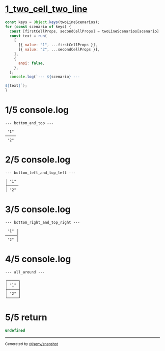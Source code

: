 # [1_two_cell_two_line](../../table_two_cell.test.mjs#L128)

```js
const keys = Object.keys(twoLineScenarios);
for (const scenario of keys) {
  const [firstCellProps, secondCellProps] = twoLineScenarios[scenario];
  const text = run(
    [
      [{ value: "1", ...firstCellProps }],
      [{ value: "2", ...secondCellProps }],
    ],
    {
      ansi: false,
    },
  );
  console.log(`--- ${scenario} ---

${text}`);
}
```

# 1/5 console.log

```console
--- bottom_and_top ---

 "1" 
─────
 "2" 
```

# 2/5 console.log

```console
--- bottom_left_and_top_left ---

│ "1" 
├─────
│ "2" 
```

# 3/5 console.log

```console
--- bottom_right_and_top_right ---

 "1" │
─────┤
 "2" │
```

# 4/5 console.log

```console
--- all_around ---

┌─────┐
│ "1" │
├─────┤
│ "2" │
└─────┘
```

# 5/5 return

```js
undefined
```

---

<sub>
  Generated by <a href="https://github.com/jsenv/core/tree/main/packages/independent/snapshot">@jsenv/snapshot</a>
</sub>
